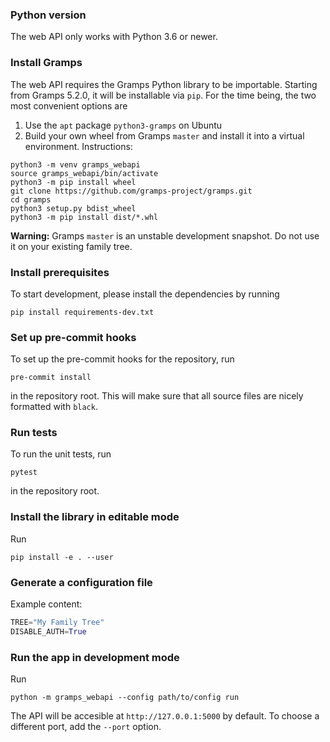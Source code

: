 ### Python version

The web API only works with Python 3.6 or newer.

### Install Gramps

The web API requires the Gramps Python library to be importable. Starting from Gramps 5.2.0, it will be installable via `pip`. For the time being, the two most convenient options are

1. Use the `apt` package `python3-gramps` on Ubuntu
2. Build your own wheel from Gramps `master` and install it into a virtual environment. Instructions:

```
python3 -m venv gramps_webapi
source gramps_webapi/bin/activate
python3 -m pip install wheel
git clone https://github.com/gramps-project/gramps.git
cd gramps
python3 setup.py bdist_wheel
python3 -m pip install dist/*.whl
```
**Warning:** Gramps `master` is an unstable development snapshot. Do not use it on your existing family tree.

### Install prerequisites

To start development, please install the dependencies by running
```
pip install requirements-dev.txt
```

### Set up pre-commit hooks

To set up the pre-commit hooks for the repository, run
```
pre-commit install
```
in the repository root. This will make sure that all source files are nicely formatted with `black`.

### Run tests

To run the unit tests, run
```
pytest
```
in the repository root.

### Install the library in editable mode

Run
```
pip install -e . --user
```

### Generate a configuration file

Example content:

```python
TREE="My Family Tree"
DISABLE_AUTH=True
```

### Run the app in development mode


Run
```
python -m gramps_webapi --config path/to/config run
```
The API will be accesible at `http://127.0.0.1:5000` by default. To choose a different port, add the `--port` option.
